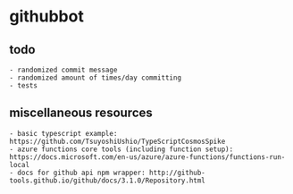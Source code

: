 # githubbot

## todo
    - randomized commit message
    - randomized amount of times/day committing
    - tests

## miscellaneous resources
    - basic typescript example: https://github.com/TsuyoshiUshio/TypeScriptCosmosSpike
    - azure functions core tools (including function setup): https://docs.microsoft.com/en-us/azure/azure-functions/functions-run-local
    - docs for github api npm wrapper: http://github-tools.github.io/github/docs/3.1.0/Repository.html